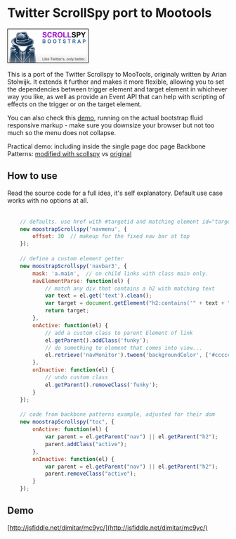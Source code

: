 Twitter ScrollSpy port to Mootools
==================================

![Screenshot](https://github.com/DimitarChristoff/mootstrap-scrollspy/raw/master/scrollSpy.png)

This is a port of the Twitter Scrollspy to MooTools, originaly written by Arian Stolwijk.
It extends it further and makes it more flexible, allowing you to set the dependencies
between trigger element and target element in whichever way you like, as well as provide
an Event API that can help with scripting of effects on the trigger or on the target
element.

You can also check this [demo](http://jsfiddle.net/dimitar/Q5WHx/show/), running on the actual
bootstrap fluid responsive markup - make sure you downsize your browser but not too much so the
menu does not collapse.

Practical demo: including inside the single page doc page Backbone Patterns:
[modified with scollspy](http://fragged.org/backbone-patterns/) vs [original](http://ricostacruz.com/backbone-patterns/)

How to use
----------

Read the source code for a full idea, it's self explanatory. Default use case works with
no options at all.

```javascript

    // defaults. use href with #targetid and matching element id="targetid"
    new moostrapScrollspy('navmenu', {
        offset: 30  // makeup for the fixed nav bar at top
    });

    // define a custom element getter
    new moostrapScrollspy('navbar3', {
        mask: 'a.main',  // on child links with class main only.
        navElementParse: function(el) {
            // match any div that contains a h2 with matching text
            var text = el.get('text').clean();
            var target = document.getElement("h2:contains('" + text + "') ! div");
            return target;
        },
        onActive: function(el) {
            // add a custom class to parent Element of link
            el.getParent().addClass('funky');
            // do something to element that comes into view...
            el.retrieve('navMonitor').tween('backgroundColor', ['#cccccc', '#ffffff']);
        },
        onInactive: function(el) {
            // undo custom class
            el.getParent().removeClass('funky');
        }
    });

    // code from backbone patterns example, adjusted for their dom
    new moostrapScrollspy("toc", {
        onActive: function(el) {
            var parent = el.getParent("nav") || el.getParent("h2");
            parent.addClass("active");
        },
        onInactive: function(el) {
            var parent = el.getParent("nav") || el.getParent("h2");
            parent.removeClass("active");
        }
    });
```

Demo
----

[http://jsfiddle.net/dimitar/mc9yc/](http://jsfiddle.net/dimitar/mc9yc/)
